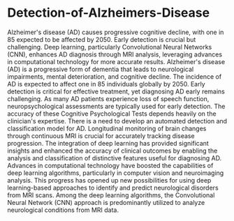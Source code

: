# Detection-of-Alzheimers-Disease
Alzheimer's disease (AD) causes progressive cognitive decline, with one in 85 expected to be affected by 2050. Early detection is crucial but challenging. Deep learning, particularly Convolutional Neural Networks (CNN), enhances AD diagnosis through MRI analysis, leveraging advances in computational technology for more accurate results.
Alzheimer's disease (AD) is a progressive form of dementia that leads to neurological impairments, mental deterioration, and cognitive decline. The incidence of AD is expected to affect one in 85 individuals globally by 2050. Early detection is critical for effective treatment, yet diagnosing AD early remains challenging. As many AD patients experience loss of speech function, neuropsychological assessments are typically used for early detection. The accuracy of these Cognitive Psychological Tests depends heavily on the clinician's expertise. There is a need to develop an automated detection and classification model for AD. Longitudinal monitoring of brain changes through continuous MRI is crucial for accurately tracking disease progression. The integration of deep learning has provided significant insights and enhanced the accuracy of clinical outcomes by enabling the analysis and classification of distinctive features useful for diagnosing AD. Advances in computational technology have boosted the capabilities of deep learning algorithms, particularly in computer vision and neuroimaging analysis. This progress has opened up new possibilities for using deep learning-based approaches to identify and predict neurological disorders from MRI scans. Among the deep learning algorithms, the Convolutional Neural Network (CNN) approach is predominantly utilized to analyze neurological conditions from MRI data.
